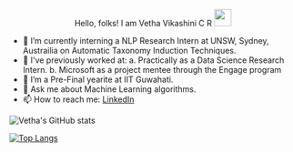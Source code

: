 <p align="center">
Hello, folks! I am Vetha Vikashini C R <img src="https://raw.githubusercontent.com/MartinHeinz/MartinHeinz/master/wave.gif" width="30px">



- 🔭 I’m currently interning a NLP Research Intern at UNSW, Sydney, Austrailia on Automatic Taxonomy Induction Techniques.
- 🌱 I've previously worked at:
 a. Practically as a Data Science Research Intern.
 b. Microsoft as a project mentee through the Engage program
- 👯 I’m a Pre-Final yearite at IIT Guwahati.
- 💬 Ask me about Machine Learning algorithms.
- 📫 How to reach me: [LinkedIn](https://www.linkedin.com/in/vetha-vikashini-c-81a380b6/) 
 
  
<p align="center">


![Vetha's GitHub stats](https://github-readme-stats.vercel.app/api?username=vethssvikas&show_icons=true&theme=radical)
  
<p align="center">

[![Top Langs](https://github-readme-stats.vercel.app/api/top-langs/?username=vethssvikas)](https://github.com/vethssvikas/github-readme-stats)

</p>


